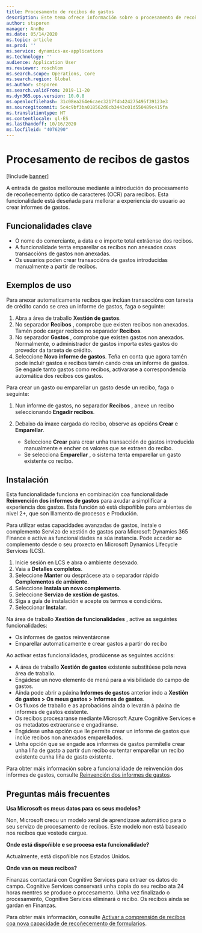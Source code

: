 ```yaml
---
title: Procesamento de recibos de gastos
description: Este tema ofrece información sobre o procesamento de recoñecemento óptico de caracteres (OCR) para recibos. Esta funcionalidade está deseñada para mellorar a experiencia do usuario ao crear informes de gastos en Microsoft Dynamics 365 Finance.
author: stsporen
manager: AnnBe
ms.date: 05/14/2020
ms.topic: article
ms.prod: ''
ms.service: dynamics-ax-applications
ms.technology: ''
audience: Application User
ms.reviewer: roschlom
ms.search.scope: Operations, Core
ms.search.region: Global
ms.author: stsporen
ms.search.validFrom: 2019-11-20
ms.dyn365.ops.version: 10.0.8
ms.openlocfilehash: 31c08ea264e6caec3217f4b424275495f39123e3
ms.sourcegitcommit: 5c4c9bf3ba018562d6cb3443c01d550489c415fa
ms.translationtype: HT
ms.contentlocale: gl-ES
ms.lasthandoff: 10/16/2020
ms.locfileid: "4076290"
---
```

# <a name="expense-receipt-processing"></a>Procesamento de recibos de gastos

[!include [banner](../includes/banner.md)]

A entrada de gastos mellorouse mediante a introdución do procesamento de recoñecemento óptico de caracteres (OCR) para recibos. Esta funcionalidade está deseñada para mellorar a experiencia do usuario ao crear informes de gastos.

## <a name="key-features"></a>Funcionalidades clave

- O nome do comerciante, a data e o importe total extráense dos recibos.
- A funcionalidade tenta emparellar os recibos non anexados coas transaccións de gastos non anexadas.
- Os usuarios poden crear transaccións de gastos introducidas manualmente a partir de recibos.

## <a name="usage-examples"></a>Exemplos de uso

Para anexar automaticamente recibos que inclúan transaccións con tarxeta de crédito cando se crea un informe de gastos, faga o seguinte:

  1. Abra a área de traballo **Xestión de gastos**.
  2. No separador **Recibos** , comprobe que existen recibos non anexados. Tamén pode cargar recibos no separador **Recibos**.
  3. No separador **Gastos** , comprobe que existen gastos non anexados. Normalmente, o administrador de gastos importa estes gastos do provedor da tarxeta de crédito.
  4. Seleccione **Novo informe de gastos**. Teña en conta que agora tamén pode incluír gastos e recibos tamén cando crea un informe de gastos. Se engade tanto gastos como recibos, activarase a correspondencia automática dos recibos cos gastos.

Para crear un gasto ou emparellar un gasto desde un recibo, faga o seguinte:

  1. Nun informe de gastos, no separador **Recibos** , anexe un recibo seleccionando **Engadir recibos**.
  2. Debaixo da imaxe cargada do recibo, observe as opcións **Crear** e **Emparellar**.

      - Seleccione **Crear** para crear unha transacción de gastos introducida manualmente e encher os valores que se extraen do recibo.
      - Se selecciona **Emparellar** , o sistema tenta emparellar un gasto existente co recibo.

## <a name="installation"></a>Instalación

Esta funcionalidade funciona en combinación coa funcionalidade **Reinvención dos informes de gastos** para axudar a simplificar a experiencia dos gastos. Esta función só está dispoñible para ambientes de nivel 2+, que son Illamento de procesos e Produción.

Para utilizar estas capacidades avanzadas de gastos, instale o complemento Servizo de xestión de gastos para Microsoft Dynamics 365 Finance e active as funcionalidades na súa instancia. Pode acceder ao complemento desde o seu proxecto en Microsoft Dynamics Lifecycle Services (LCS).

1. Inicie sesión en LCS e abra o ambiente desexado.
2. Vaia a **Detalles completos**.
3. Seleccione **Manter** ou desprácese ata o separador rápido **Complementos de ambiente**.
4. Seleccione **Instala un novo complemento**.
5. Seleccione **Servizo de xestión de gastos**.
6. Siga a guía de instalación e acepte os termos e condicións.
7. Seleccionar **Instalar**.

Na área de traballo **Xestión de funcionalidades** , active as seguintes funcionalidades:

- Os informes de gastos reinventáronse
- Emparellar automaticamente e crear gastos a partir do recibo

Ao activar estas funcionalidades, prodúcense as seguintes accións:

- A área de traballo **Xestión de gastos** existente substitúese pola nova área de traballo.
- Engádese un novo elemento de menú para a visibilidade do campo de gastos.
- Aínda pode abrir a páxina **Informes de gastos** anterior indo a **Xestión de gastos > Os meus gastos > Informes de gastos**.
- Os fluxos de traballo e as aprobacións aínda o levarán á páxina de informes de gastos existente.
- Os recibos procesaranse mediante Microsoft Azure Cognitive Services e os metadatos extraeranse e engadiranse.
- Engádese unha opción que lle permite crear un informe de gastos que inclúe recibos non anexados emparellados.
- Unha opción que se engade aos informes de gastos permítelle crear unha liña de gasto a partir dun recibo ou tentar emparellar un recibo existente cunha liña de gasto existente.

Para obter máis información sobre a funcionalidade de reinvención dos informes de gastos, consulte [Reinvención dos informes de gastos](ExpenseWorkspaceNew.md).

## <a name="frequently-asked-questions"></a>Preguntas máis frecuentes

**Usa Microsoft os meus datos para os seus modelos?**

Non, Microsoft creou un modelo xeral de aprendizaxe automático para o seu servizo de procesamento de recibos. Este modelo non está baseado nos recibos que vostede cargue.

**Onde está dispoñible e se procesa esta funcionalidade?**

Actualmente, está dispoñible nos Estados Unidos.

**Onde van os meus recibos?**

Finanzas contactará con Cognitive Services para extraer os datos do campo. Cognitive Services conservará unha copia do seu recibo ata 24 horas mentres se produce o procesamento. Unha vez finalizado o procesamento, Cognitive Services eliminará o recibo. Os recibos aínda se gardan en Finanzas.

Para obter máis información, consulte [Activar a comprensión de recibos coa nova capacidade de recoñecemento de formularios](https://azure.microsoft.com/blog/enable-receipt-understanding-with-form-recognizer-s-new-capability/).
